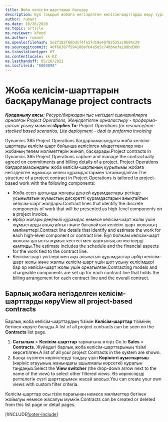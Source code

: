 ```yaml
---
title: Жоба келісім-шарттарын басқару
description: Бұл тақырып жобаға негізделген келісім-шарттарды көру туралы ақпарат береді.
author: rumant
ms.date: 10/26/2020
ms.topic: article
ms.reviewer: kfend
ms.author: rumant
ms.openlocfilehash: 5e2f182f66bd1f4fe57d19e4bf82525ac8b84c29
ms.sourcegitcommit: 40f68387f594180af64a5e5c748b6efa188bd300
ms.translationtype: HT
ms.contentlocale: kk-KZ
ms.lasthandoff: 05/10/2021
ms.locfileid: "6003098"
---
```

# <a name="manage-project-contracts"></a><span data-ttu-id="6ae16-103">Жоба келісім-шарттарын басқару</span><span class="sxs-lookup"><span data-stu-id="6ae16-103">Manage project contracts</span></span>

<span data-ttu-id="6ae16-104">_**Қолданылу аясы:** Ресурс/биржадан тыс негіздегі сценарийлерге арналған Project Operations, Жеңілдетілген орналастыру - проформа-шотын ұсыну мәмілесі_</span><span class="sxs-lookup"><span data-stu-id="6ae16-104">_**Applies To:** Project Operations for resource/non-stocked based scenarios, Lite deployment - deal to proforma invoicing_</span></span>

<span data-ttu-id="6ae16-105">Dynamics 365 Project Operations бағдарламасындағы жоба келісім-шарттары келісім-шарт бойынша келісілген міндеттемелер мен жобаның төлем мәліметтерін жинап, басқарады.</span><span class="sxs-lookup"><span data-stu-id="6ae16-105">Project contracts in Dynamics 365 Project Operations capture and manage the contractually agreed on commitments and billing details of a project.</span></span> <span data-ttu-id="6ae16-106">Project Operations бағдарламасындағы жоба келісім-шартының құрылымы жобаға негізделген жұмысқа келесі құрамдастармен тағайындалған:</span><span class="sxs-lookup"><span data-stu-id="6ae16-106">The structure of a project contract in Project Operations is tailored to project-based work with the following components:</span></span>

- <span data-ttu-id="6ae16-107">Жоба есеп-шотында жоғары деңгей құрамдастары ретінде ұсынылатын жұмыстың дискретті құрамдастарын анықтайтын келісім-шарт жолдары.</span><span class="sxs-lookup"><span data-stu-id="6ae16-107">Contract lines that identify the discrete components of work that will be presented as high-level components on a project invoice.</span></span>
- <span data-ttu-id="6ae16-108">Әрбір жоғары деңгейлі құрамдас немесе келісім-шарт жолы үшін жұмыстарды анықтайтын және бағалайтын келісім-шарт жолының мәліметтері.</span><span class="sxs-lookup"><span data-stu-id="6ae16-108">Contract line details that identify and estimate the work for each high-level component or contract line.</span></span> <span data-ttu-id="6ae16-109">Бұл болжам келісім-шарт жолына қатысты жұмыс кестесі мен қаржылық аспектілерді қамтиды.</span><span class="sxs-lookup"><span data-stu-id="6ae16-109">The estimate includes the schedule and the financial aspects for the work tied to the contract line.</span></span>
- <span data-ttu-id="6ae16-110">Келісім-шарт үлгілері мен ақы алынатын құрамдастар әрбір келісім-шарт жолы және жалпы келісім-шарт үшін шот ұсыну келісімдері бар әр келісім-шарт жолы үшін орнатылған.</span><span class="sxs-lookup"><span data-stu-id="6ae16-110">Contracting models and chargeable components are set up for each contract line that holds the billing arrangement for each contract line and the overall contract.</span></span>

## <a name="view-all-project-based-contracts"></a><span data-ttu-id="6ae16-111">Барлық жобаға негізделген келісім-шарттарды көру</span><span class="sxs-lookup"><span data-stu-id="6ae16-111">View all project-based contracts</span></span>

<span data-ttu-id="6ae16-112">Барлық жоба келісім-шарттардың тізімін **Келісім-шарттар** тізімінің бетінен көруге болады.</span><span class="sxs-lookup"><span data-stu-id="6ae16-112">A list of all project contracts can be seen on the **Contracts** list page.</span></span> 

1. <span data-ttu-id="6ae16-113">**Сатылым** > **Келісім-шарттар** тармағына өтіңіз.</span><span class="sxs-lookup"><span data-stu-id="6ae16-113">Go to **Sales** > **Contracts**.</span></span> <span data-ttu-id="6ae16-114">Жүйедегі барлық жоба келісім-шарттарының тізімі көрсетілген.</span><span class="sxs-lookup"><span data-stu-id="6ae16-114">A list of all your project Contracts in the system are shown.</span></span> 
2. <span data-ttu-id="6ae16-115">Басқа сүзілген көріністерді таңдау үшін **Көріністі ауыстырғыш** (көрініс атауының жанындағы ашылмалы көрсеткі) құралын таңдаңыз.</span><span class="sxs-lookup"><span data-stu-id="6ae16-115">Select the **View switcher** (the drop-down arrow next to the name of the view) to select other filtered views.</span></span> <span data-ttu-id="6ae16-116">Өз көрінісіңізді реттелетін сүзгі шарттарымен жасай аласыз.</span><span class="sxs-lookup"><span data-stu-id="6ae16-116">You can create your own views with custom filter criteria.</span></span>

<span data-ttu-id="6ae16-117">Келісім-шарттар осы тізім парағынан немесе мәліметтер бетінен жойылуы немесе жасалуы мүмкін.</span><span class="sxs-lookup"><span data-stu-id="6ae16-117">Contracts can be created or deleted from this list page or detail pages.</span></span>


[!INCLUDE[footer-include](../../includes/footer-banner.md)]